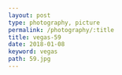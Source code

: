 ```yaml
---
layout: post
type: photography, picture
permalink: /photography/:title
title: vegas-59
date: 2018-01-08
keyword: vegas
path: 59.jpg
---
```



